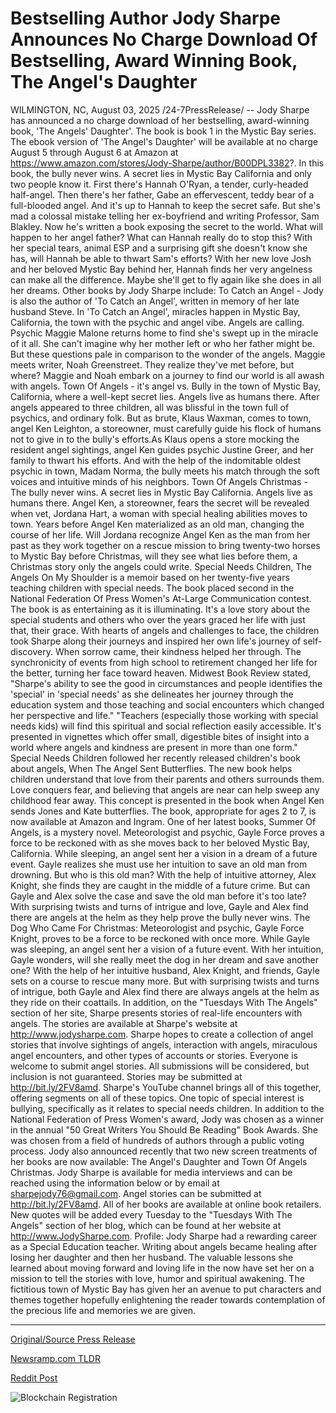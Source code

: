# Bestselling Author Jody Sharpe Announces No Charge Download Of Bestselling, Award Winning Book, The Angel's Daughter

WILMINGTON, NC, August 03, 2025 /24-7PressRelease/ -- Jody Sharpe has announced a no charge download of her bestselling, award-winning book, 'The Angels' Daughter'. The book is book 1 in the Mystic Bay series. The ebook version of 'The Angel's Daughter' will be available at no charge August 5 through August 6 at Amazon at https://www.amazon.com/stores/Jody-Sharpe/author/B00DPL3382?.  In this book, the bully never wins. A secret lies in Mystic Bay California and only two people know it. First there's Hannah O'Ryan, a tender, curly-headed half-angel. Then there's her father, Gabe an effervescent, teddy bear of a full-blooded angel. And it's up to Hannah to keep the secret safe. But she's mad a colossal mistake telling her ex-boyfriend and writing Professor, Sam Blakley. Now he's written a book exposing the secret to the world. What will happen to her angel father? What can Hannah really do to stop this? With her special tears, animal ESP and a surprising gift she doesn't know she has, will Hannah be able to thwart Sam's efforts? With her new love Josh and her beloved Mystic Bay behind her, Hannah finds her very angelness can make all the difference. Maybe she'll get to fly again like she does in all her dreams.  Other books by Jody Sharpe include:  To Catch an Angel - Jody is also the author of 'To Catch an Angel', written in memory of her late husband Steve. In 'To Catch an Angel', miracles happen in Mystic Bay, California, the town with the psychic and angel vibe. Angels are calling. Psychic Maggie Malone returns home to find she's swept up in the miracle of it all. She can't imagine why her mother left or who her father might be. But these questions pale in comparison to the wonder of the angels. Maggie meets writer, Noah Greenstreet. They realize they've met before, but where? Maggie and Noah embark on a journey to find our world is all awash with angels.  Town Of Angels - it's angel vs. Bully in the town of Mystic Bay, California, where a well-kept secret lies. Angels live as humans there. After angels appeared to three children, all was blissful in the town full of psychics, and ordinary folk. But as brute, Klaus Waxman, comes to town, angel Ken Leighton, a storeowner, must carefully guide his flock of humans not to give in to the bully's efforts.As Klaus opens a store mocking the resident angel sightings, angel Ken guides psychic Justine Greer, and her family to thwart his efforts. And with the help of the indomitable oldest psychic in town, Madam Norma, the bully meets his match through the soft voices and intuitive minds of his neighbors.  Town Of Angels Christmas - The bully never wins. A secret lies in Mystic Bay California. Angels live as humans there. Angel Ken, a storeowner, fears the secret will be revealed when vet, Jordana Hart, a woman with special healing abilities moves to town.  Years before Angel Ken materialized as an old man, changing the course of her life. Will Jordana recognize Angel Ken as the man from her past as they work together on a rescue mission to bring twenty-two horses to Mystic Bay before Christmas, will they see what lies before them, a Christmas story only the angels could write.  Special Needs Children, The Angels On My Shoulder is a memoir based on her twenty-five years teaching children with special needs. The book placed second in the National Federation Of Press Women's At-Large Communication contest. The book is as entertaining as it is illuminating. It's a love story about the special students and others who over the years graced her life with just that, their grace.  With hearts of angels and challenges to face, the children took Sharpe along their journeys and inspired her own life's journey of self-discovery. When sorrow came, their kindness helped her through. The synchronicity of events from high school to retirement changed her life for the better, turning her face toward heaven.  Midwest Book Review stated, "Sharpe's ability to see the good in circumstances and people identifies the 'special' in 'special needs' as she delineates her journey through the education system and those teaching and social encounters which changed her perspective and life."  "Teachers (especially those working with special needs kids) will find this spiritual and social reflection easily accessible. It's presented in vignettes which offer small, digestible bites of insight into a world where angels and kindness are present in more than one form."  Special Needs Children followed her recently released children's book about angels, When The Angel Sent Butterflies. The new book helps children understand that love from their parents and others surrounds them. Love conquers fear, and believing that angels are near can help sweep any childhood fear away. This concept is presented in the book when Angel Ken sends Jones and Kate butterflies. The book, appropriate for ages 2 to 7, is now available at Amazon and Ingram.  One of her latest books, Summer Of Angels, is a mystery novel. Meteorologist and psychic, Gayle Force proves a force to be reckoned with as she moves back to her beloved Mystic Bay, California. While sleeping, an angel sent her a vision in a dream of a future event. Gayle realizes she must use her intuition to save an old man from drowning. But who is this old man?  With the help of intuitive attorney, Alex Knight, she finds they are caught in the middle of a future crime. But can Gayle and Alex solve the case and save the old man before it's too late? With surprising twists and turns of intrigue and love, Gayle and Alex find there are angels at the helm as they help prove the bully never wins.  The Dog Who Came For Christmas: Meteorologist and psychic, Gayle Force Knight, proves to be a force to be reckoned with once more. While Gayle was sleeping, an angel sent her a vision of a future event. With her intuition, Gayle wonders, will she really meet the dog in her dream and save another one?  With the help of her intuitive husband, Alex Knight, and friends, Gayle sets on a course to rescue many more. But with surprising twists and turns of intrigue, both Gayle and Alex find there are always angels at the helm as they ride on their coattails.  In addition, on the "Tuesdays With The Angels" section of her site, Sharpe presents stories of real-life encounters with angels. The stories are available at Sharpe's website at http://www.jodysharpe.com.  Sharpe hopes to create a collection of angel stories that involve sightings of angels, interaction with angels, miraculous angel encounters, and other types of accounts or stories. Everyone is welcome to submit angel stories. All submissions will be considered, but inclusion is not guaranteed. Stories may be submitted at http://bit.ly/2FV8amd.  Sharpe's YouTube channel brings all of this together, offering segments on all of these topics. One topic of special interest is bullying, specifically as it relates to special needs children.  In addition to the National Federation of Press Women's award, Jody was chosen as a winner in the annual "50 Great Writers You Should Be Reading" Book Awards. She was chosen from a field of hundreds of authors through a public voting process.  Jody also announced recently that two new screen treatments of her books are now available: The Angel's Daughter and Town Of Angels Christmas.  Jody Sharpe is available for media interviews and can be reached using the information below or by email at sharpejody76@gmail.com. Angel stories can be submitted at http://bit.ly/2FV8amd. All of her books are available at online book retailers. New quotes will be added every Tuesday to the "Tuesdays With The Angels" section of her blog, which can be found at her website at http://www.JodySharpe.com.  Profile:  Jody Sharpe had a rewarding career as a Special Education teacher. Writing about angels became healing after losing her daughter and then her husband. The valuable lessons she learned about moving forward and loving life in the now have set her on a mission to tell the stories with love, humor and spiritual awakening. The fictitious town of Mystic Bay has given her an avenue to put characters and themes together hopefully enlightening the reader towards contemplation of the precious life and memories we are given. 

---

[Original/Source Press Release](https://www.24-7pressrelease.com/press-release/525513/bestselling-author-jody-sharpe-announces-no-charge-download-of-bestselling-award-winning-book-the-angels-daughter)
                    

[Newsramp.com TLDR](https://newsramp.com/curated-news/jody-sharpe-offers-free-download-of-bestselling-the-angels-daughter/1a38bc8842523c40d30df69c379b6157) 

 



[Reddit Post](https://www.reddit.com/r/BookNews/comments/1mgcz54/jody_sharpe_offers_free_download_of_bestselling/) 



![Blockchain Registration](https://cdn.newsramp.app/24-7PressRelease/qrcode/258/3/joinn3ni.webp)